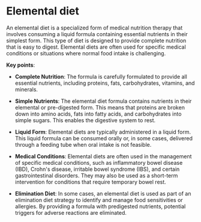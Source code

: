 # Elemental diet

An elemental diet is a specialized form of medical nutrition therapy that involves consuming a liquid formula containing essential nutrients in their simplest form. This type of diet is designed to provide complete nutrition that is easy to digest. Elemental diets are often used for specific medical conditions or situations where normal food intake is challenging.

**Key points**:

* **Complete Nutrition**: The formula is carefully formulated to provide all essential nutrients, including proteins, fats, carbohydrates, vitamins, and minerals.

* **Simple Nutrients**: The elemental diet formula contains nutrients in their elemental or pre-digested form. This means that proteins are broken down into amino acids, fats into fatty acids, and carbohydrates into simple sugars. This enables the digestive system to rest.

* **Liquid Form**: Elemental diets are typically administered in a liquid form. This liquid formula can be consumed orally or, in some cases, delivered through a feeding tube when oral intake is not feasible.

* **Medical Conditions**: Elemental diets are often used in the management of specific medical conditions, such as inflammatory bowel disease (IBD), Crohn's disease, irritable bowel syndrome (IBS), and certain gastrointestinal disorders. They may also be used as a short-term intervention for conditions that require temporary bowel rest.

* **Elimination Diet**: In some cases, an elemental diet is used as part of an elimination diet strategy to identify and manage food sensitivities or allergies. By providing a formula with predigested nutrients, potential triggers for adverse reactions are eliminated.
